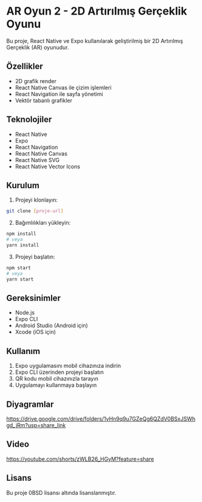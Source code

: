 # AR Oyun 2 - 2D Artırılmış Gerçeklik Oyunu

Bu proje, React Native ve Expo kullanılarak geliştirilmiş bir 2D Artırılmış Gerçeklik (AR) oyunudur.

## Özellikler

- 2D grafik render
- React Native Canvas ile çizim işlemleri
- React Navigation ile sayfa yönetimi
- Vektör tabanlı grafikler

## Teknolojiler

- React Native
- Expo
- React Navigation
- React Native Canvas
- React Native SVG
- React Native Vector Icons

## Kurulum

1. Projeyi klonlayın:
```bash
git clone [proje-url]
```

2. Bağımlılıkları yükleyin:
```bash
npm install
# veya
yarn install
```

3. Projeyi başlatın:
```bash
npm start
# veya
yarn start
```

## Gereksinimler

- Node.js
- Expo CLI
- Android Studio (Android için)
- Xcode (iOS için)

## Kullanım

1. Expo uygulamasını mobil cihazınıza indirin
2. Expo CLI üzerinden projeyi başlatın
3. QR kodu mobil cihazınızla tarayın
4. Uygulamayı kullanmaya başlayın

## Diyagramlar

https://drive.google.com/drive/folders/1vHn9q9u7GZeQg6QZdV0BSxJSWhgd_jRm?usp=share_link

## Video

https://youtube.com/shorts/zWLB26_HGyM?feature=share

## Lisans

Bu proje 0BSD lisansı altında lisanslanmıştır.
